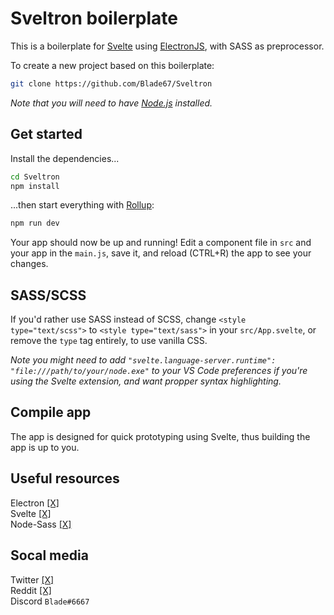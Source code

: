 # Sveltron boilerplate

This is a boilerplate for [Svelte](https://svelte.dev) using [ElectronJS](https://electronjs.com/), with SASS as preprocessor.

To create a new project based on this boilerplate:

```bash
git clone https://github.com/Blade67/Sveltron
```

*Note that you will need to have [Node.js](https://nodejs.org) installed.*


## Get started

Install the dependencies...

```bash
cd Sveltron
npm install
```

...then start everything with [Rollup](https://rollupjs.org):

```bash
npm run dev
```

Your app should now be up and running! Edit a component file in `src` and your app in the `main.js`, save it, and reload (CTRL+R) the app to see your changes.

## SASS/SCSS

If you'd rather use SASS instead of SCSS, change `<style type="text/scss">` to `<style type="text/sass">` in your `src/App.svelte`, or remove the `type` tag entirely, to use vanilla CSS.

*Note you might need to add `"svelte.language-server.runtime": "file:///path/to/your/node.exe"` to your VS Code preferences if you're using the Svelte extension, and want propper syntax highlighting.*


## Compile app

The app is designed for quick prototyping using Svelte, thus building the app is up to you.

## Useful resources

Electron [[X]](https://electronjs.org) <br>
Svelte [[X]](https://svelte.dev) <br>
Node-Sass [[X]](https://www.npmjs.com/package/node-sass) <br>


## Socal media

Twitter [[X]](https://twitter.com/Blade67470) <br>
Reddit [[X]](https://www.reddit.com/user/Blade67470) <br>
Discord `Blade#6667`
